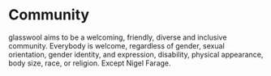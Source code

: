 # Community

glasswool aims to be a welcoming, friendly, diverse and
inclusive community. Everybody is welcome, regardless of gender, sexual
orientation, gender identity, and expression, disability, physical appearance,
body size, race, or religion. Except Nigel Farage.
